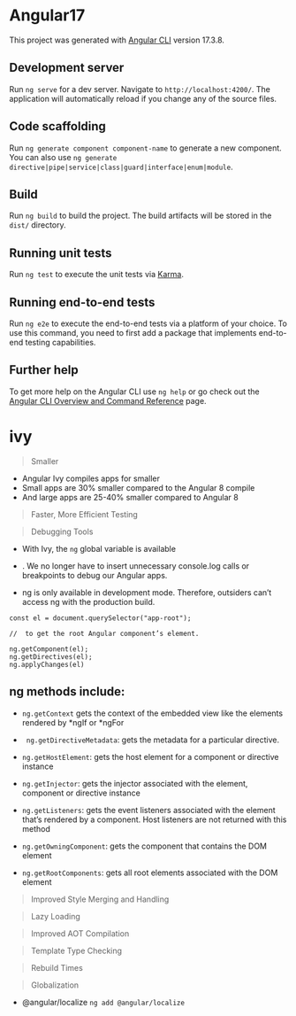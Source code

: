 # Angular17

This project was generated with [Angular CLI](https://github.com/angular/angular-cli) version 17.3.8.

## Development server

Run `ng serve` for a dev server. Navigate to `http://localhost:4200/`. The application will automatically reload if you change any of the source files.

## Code scaffolding

Run `ng generate component component-name` to generate a new component. You can also use `ng generate directive|pipe|service|class|guard|interface|enum|module`.

## Build

Run `ng build` to build the project. The build artifacts will be stored in the `dist/` directory.

## Running unit tests

Run `ng test` to execute the unit tests via [Karma](https://karma-runner.github.io).

## Running end-to-end tests

Run `ng e2e` to execute the end-to-end tests via a platform of your choice. To use this command, you need to first add a package that implements end-to-end testing capabilities.

## Further help

To get more help on the Angular CLI use `ng help` or go check out the [Angular CLI Overview and Command Reference](https://angular.io/cli) page.


# ivy

> Smaller

- Angular Ivy compiles apps for smaller 
- Small apps are 30% smaller compared to the Angular 8 compile
-  And large apps are 25-40% smaller compared to Angular 8

> Faster, More Efficient Testing

> Debugging Tools

- With Ivy, the `ng` global variable is available

- . We no longer have to insert unnecessary console.log calls or breakpoints to debug our Angular apps.

- ng is only available in development mode. Therefore, outsiders can’t access ng with the production build.

```
const el = document.querySelector("app-root");

//  to get the root Angular component’s element.

ng.getComponent(el);
ng.getDirectives(el);
ng.applyChanges(el)

```

##  ng methods include:

-  `ng.getContext` gets the context of the embedded view like the elements rendered by *ngIf or *ngFor

- ` ng.getDirectiveMetadata`: gets the metadata for a particular directive.

- `ng.getHostElement`: gets the host element for a component or directive instance

- `ng.getInjector`: gets the injector associated with the element, component or directive instance


-  `ng.getListeners`: gets the event listeners associated with the element that’s rendered by a component. Host listeners are not returned with this method

- `ng.getOwningComponent`: gets the component that contains the DOM element

- `ng.getRootComponents`: gets all root elements associated with the DOM element


> Improved Style Merging and Handling

> Lazy Loading

> Improved AOT Compilation

> Template Type Checking

> Rebuild Times

> Globalization

- @angular/localize `ng add @angular/localize` 